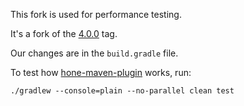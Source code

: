 This fork is used for performance testing.

It's a fork of the [4.0.0](https://github.com/apache/kafka/tree/4.0.0) tag.

Our changes are in the `build.gradle` file.

To test how [hone-maven-plugin](https://github.com/objectionary/hone-maven-plugin) works, run:

```
./gradlew --console=plain --no-parallel clean test
```
